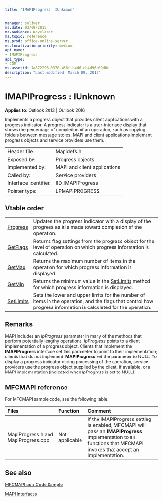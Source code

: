 ```yaml
---
title: "IMAPIProgress  IUnknown"
 
 
manager: soliver
ms.date: 03/09/2015
ms.audience: Developer
ms.topic: reference
ms.prod: office-online-server
ms.localizationpriority: medium
api_name:
- IMAPIProgress
api_type:
- COM
ms.assetid: 7a872296-0378-456f-b4d6-cb4d96b09d6e
description: "Last modified: March 09, 2015"
---
```


# IMAPIProgress : IUnknown

  
  
**Applies to**: Outlook 2013 | Outlook 2016 
  
Implements a progress object that provides client applications with a progress indicator. A progress indicator is a user-interface display that shows the percentage of completion of an operation, such as copying folders between message stores. MAPI and client applications implement progress objects and service providers use them. 
  
|||
|:-----|:-----|
|Header file:  <br/> |Mapidefs.h  <br/> |
|Exposed by:  <br/> |Progress objects  <br/> |
|Implemented by:  <br/> |MAPI and client applications  <br/> |
|Called by:  <br/> |Service providers  <br/> |
|Interface identifier:  <br/> |IID_IMAPIProgress  <br/> |
|Pointer type:  <br/> |LPMAPIPROGRESS  <br/> |
   
## Vtable order

|||
|:-----|:-----|
|[Progress](imapiprogress-progress.md) <br/> |Updates the progress indicator with a display of the progress as it is made toward completion of the operation. |
|[GetFlags](imapiprogress-getflags.md) <br/> |Returns flag settings from the progress object for the level of operation on which progress information is calculated. |
|[GetMax](imapiprogress-getmax.md) <br/> |Returns the maximum number of items in the operation for which progress information is displayed. |
|[GetMin](imapiprogress-getmin.md) <br/> |Returns the minimum value in the [SetLimits](imapiprogress-setlimits.md) method for which progress information is displayed. |
|[SetLimits](imapiprogress-setlimits.md) <br/> |Sets the lower and upper limits for the number of items in the operation, and the flags that control how progress information is calculated for the operation. |
   
## Remarks

MAPI includes an  _lpProgress_ parameter in many of the methods that perform potentially lengthy operations.  _lpProgress_ points to a client implementation of a progress object. Clients that implement the **IMAPIProgress** interface set this parameter to point to their implementation; clients that do not implement **IMAPIProgress** set the parameter to NULL. To display a progress indicator during processing of the operation, service providers use the progress object supplied by the client, if available, or a MAPI implementation (indicated when  _lpProgress_ is set to NULL). 
  
## MFCMAPI reference

For MFCMAPI sample code, see the following table.
  
|**Files**|**Function**|**Comment**|
|:-----|:-----|:-----|
|MapiProgress.h and MapiProgress.cpp  <br/> |Not applicable  <br/> |If the IMAPIProgress setting is enabled, MFCMAPI will pass an **IMAPIProgress** implementation to all functions that MFCMAPI invokes that accept an implementation. |
   
## See also



[MFCMAPI as a Code Sample](mfcmapi-as-a-code-sample.md)
  
[MAPI Interfaces](mapi-interfaces.md)

